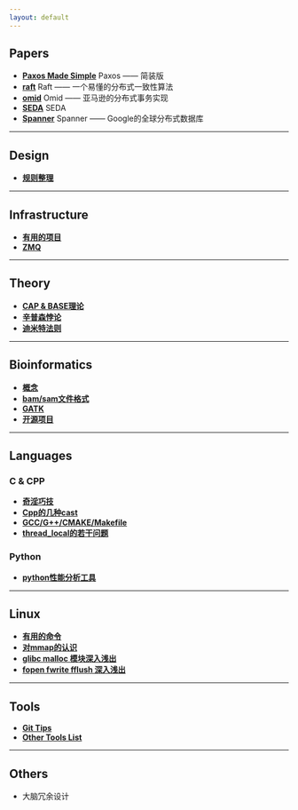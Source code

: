 ```yaml
---
layout: default
---
```


Papers
------

- [**Paxos Made Simple**](/contents/papers/paxos_made_simple)
Paxos —— 简装版
- [**raft**](/contents/papers/raft)
Raft —— 一个易懂的分布式一致性算法
- [**omid**](/contents/papers/omid)
Omid —— 亚马逊的分布式事务实现
- [**SEDA**](/contents/papers/seda)
SEDA
- [**Spanner**](/contents/papers/spanner)
Spanner —— Google的全球分布式数据库

---

Design
------

- [**规则整理**](/contents/design/rules)

---

Infrastructure
--------------

- [**有用的项目**](/contents/inf/useful_projects)
- [**ZMQ**](/contents/inf/zmq)

---

Theory
------

- [**CAP & BASE理论**](/contents/theory/cap_and_base)
- [**辛普森悖论**](/contents/theory/simpson)
- [**迪米特法则**](/contents/theory/LoD)

---

Bioinformatics
--------------

- [**概念**](/contents/b13/concepts)
- [**bam/sam文件格式**](/contents/b13/sam)
- [**GATK**](/contents/b13/haplotypecaller)
- [**开源项目**](/contents/b13/projects)

---

Languages
---------
### C & CPP

- [**奇淫巧技**](/contents/languages/cpp/奇淫巧技)
- [**Cpp的几种cast**](/contents/languages/cpp/c++的几种cast)
- [**GCC/G++/CMAKE/Makefile**](/contents/languages/cpp/gcc&cmake&makefile的常用知识点)
- [**thread_local的若干问题**](/contents/languages/cpp/thread_local)

### Python
- [**python性能分析工具**](/contents/languages/python/perf)

---

Linux
-----

- [**有用的命令**](/contents/linux/power_cmds)
- [**对mmap的认识**](/contents/linux/mmap)
- [**glibc malloc 模块深入浅出**](/contents/linux/malloc)
- [**fopen fwrite fflush 深入浅出**](/contents/linux/fxxx)

---

Tools
-----

- [**Git Tips**](/contents/tools/git_tips)
- [**Other Tools List**](/contents/tools/list)

---

Others
------

* 大脑冗余设计